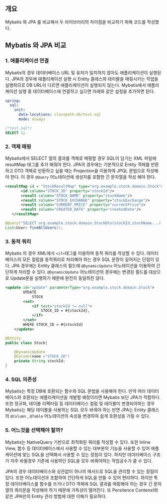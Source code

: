 ## 개요

Mybatis 와 JPA 를 비교해서 두 라이브러리의 차이점을 비교하기 위해 코드를 작성했다.

## Mybatis 와 JPA 비교

### 1. 애플리케이션 연결

Mybatis의 경우 데이터베이스 URL 및 유저가 일치하지 않아도 애플리케이션이 실행된다.
JPA의 경우에 애플리케이션 실행 시 Entity 클래스와 테이블을 매핑시키는 작업을 실행하므로 DB URL이 다르면 애플리케이션이 실행되지 않는다. Mybatis에서 애플리케이션 실행 중 데이터베이스에 연결하고 싶으면 아래와 같은 설정을 추가하면 된다.

```yaml
spring:
  sql:
    init:
      data-locations: classpath:db/test.sql
      mode: always

```

```sql
/*test.sql*/
SELECT 1;

```

### 2. 객체 매핑

Mybatis에서 SELECT 절의 결과를 객체로 매핑할 경우 SQL이 담기는 XML 파일에 resultMap 태그를 추가 해줘야 한다. JPA의 경우에는 기본적으로 Entity 객체를 반환하고 DTO 객체로 반환하고 싶을 때는 Projection을 이용하여 JPQL 문법으로 작성해야 한다. 이 경우 `@Query` 어노테이션에 생성자를 포함한 긴 문자열을 작성 해야 한다.

```xml
<resultMap id = "StockResultMap" type="org.example.stock.domain.Stock">
       <id column="STOCK_ID" property="stockId"/>
       <result column="STOCK_NAME" property="stockName"/>
       <result column="STOCK_EXCHANGE" property="stockExchange"/>
       <result column="CURRENT_PRICE" property="currentPrice"/>
       <result column="CREATED_DATE" property="createdDate"/>
   </resultMap>   
```

```java
@Query("SELECT org.example.stock.domain.StockDto(stockId,stockName...) FROM Stock s")
List<User> findAllUsers();
```

### 3. 동적 쿼리

Mybatis 의 경우 XML에서 `<if>`태그를 이용하여 동적 쿼리를 작성할 수 있다.  데이터베이스의 모든 컬럼을 동적쿼리로 처리해야 하는 경우 SQL 문장이 길어지는 단점이 있다. JPA 경우에는 Entity 클래스의 필드에 `@DynamicUpdate`  어노테이션을 이용하여 간단하게 처리할 수 있다.  `@DynamicUpdate` 어노테이션의 경우에는 변경된 필드를 대상으로  Update문을 실행하기 때문에 완전히 동일하진 않다. 

```xml
<update id="update" parameterType="org.example.stock.domain.Stock">
        UPDATE
            STOCK
        <set>
            <if test="stockId != null">
                STOCK_ID = #{stockId},
            </if>
        </set>
        WHERE STOCK_ID = #{stockId}
    </update>
```

```java
@Entity
public class Stock{

	@DynamicUpdate
	@Column(name ="STOCK_ID")
	private String stockId;
}
```

### 4. SQL 의존성

Mybatis는 특정 DB에 호환되는 함수와 SQL 문법을 사용해야 한다. 만약 여러 데이터베이스와 호환되는 애플리케이션을 개발할 예정이라면 Mybatis 보단 JPA가 적합하다. 또한 정규화, 테이블 리팩터링 등 데이터베이스 컬럼 및 테이블이 변경되야하는 경우 Mybatis는 해당 테이블을 사용하는 SQL 모두 바꿔야 하는 반면 JPA는 Entity 클래스의 `@Column` , `@Table`  어노테이션의 속성을 변경하여 쉽게 호환성을 가질 수 있다.

### 5. 어느것을 선택해야 할까?

Mybatis는 NativeQuery 기반으로 최적화된 쿼리를 작성할 수 있다. 또한 Inline View, 함수 등 데이터베이스에서 사용할 수 있는 대부분의 기능을 사용할 수 있어  애플케이션에 맞는 SQL을 선택해서 사용할 수 있는 장점이 있다. 하지만 데이터베이스 구조가 자주 바뀔경우 기존에 사용하던 SQL을 모두 바꿔야하는 작업공수가 클 수 있다.

JPA의 경우 데이터베이스와 상관없이 하나의 메서드로 SQL을 관리할 수 있는 장점이 있다. 또한 어노테이션과 조합하여 간단하게 SQL을 만들 수 있어 편리하다. 하지만 특정 데이터베이스를 함수를 쓰거나 DTO 객체에 SQL 결과를 매핑해야 하는 경우 긴 문자열의 쿼리문을 작성해야 하기 때문에 가독성이 떨어진다. 또 Persitence Contenxt와 같은 JPA만의 Entity 관리 방법에 대한 이해가 필요하다.
